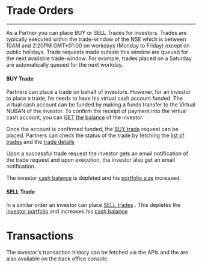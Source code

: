# Trade Orders
***

As a Partner you can place BUY or SELL Trades for investors. Trades are typically executed within the trade-window of the NSE which is between 10AM and 2:20PM GMT+01:00 on workdays (Monday to Friday) except on public holidays. Trade requests made outside this window are queued for the next available trade-window. For example, trades placed on a Saturday are automatically queued for the next workday.

#### BUY Trade

Partners can place a trade on behalf of investors. However, for an investor to place a trade, he needs to have his virtual cash account funded. The virtual cash account can be funded by making a funds transfer to the Virtual NUBAN of the investor.  To confirm the receipt of payment into the virtual cash account, you can [GET the balance](api.md#get-balance) of the investor.

Once the account is confirmed funded, the [BUY trade](api.md#create-transaction) request can be placed. Partners can check the status of the trade by fetching the [list of  trades](api.md#get-transactions-by-date)  and the [trade details](api.md#get-transaction-details) 

Upon a successful trade request the investor gets an email notification of the trade request and upon execution, the investor also get an email notification.

The investor [cash balance](api.md#get-balance) is  depleted and his [portfolio size](api.md#get-portfolio)  increased.

#### SELL Trade

In a similar order an investor can place [SELL trades](api.md#create-transaction) . This depletes the [investor portfolio](api.md#get-portfolio) and increases his [cash balance](api.md#get-balance) 

# Transactions

The investor's transaction history can be fetched via the APIs and the are also available on the back office console.



